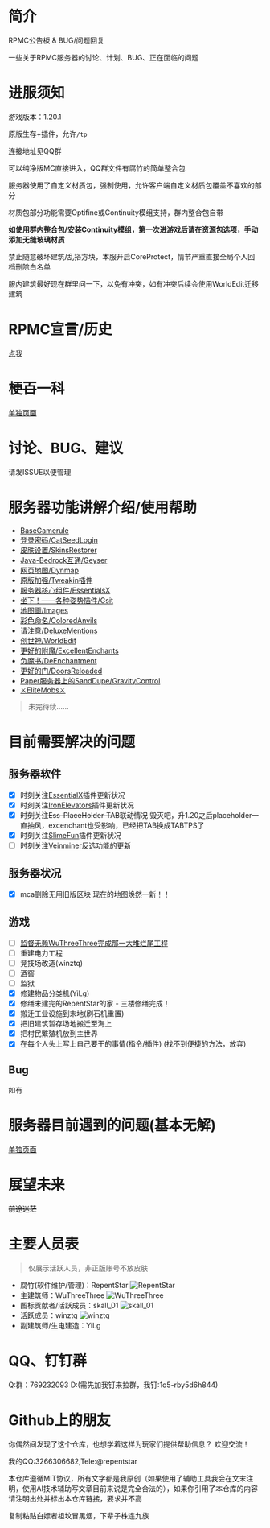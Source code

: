 # 简介

RPMC公告板 & BUG/问题回复

一些关于RPMC服务器的讨论、计划、BUG、正在面临的问题

# 进服须知
游戏版本：1.20.1

原版生存+插件，允许`/tp`

连接地址见QQ群

可以纯净版MC直接进入，QQ群文件有腐竹的简单整合包

服务器使用了自定义材质包，强制使用，允许客户端自定义材质包覆盖不喜欢的部分

材质包部分功能需要Optifine或Continuity模组支持，群内整合包自带

**如使用群内整合包/安装Continuity模组，第一次进游戏后请在资源包选项，手动添加无缝玻璃材质**

禁止随意破坏建筑/乱搭方块，本服开启CoreProtect，情节严重直接全局个人回档删除白名单

服内建筑最好现在群里问一下，以免有冲突，如有冲突后续会使用WorldEdit迁移建筑

# RPMC宣言/历史

[点我](./DECLARATION.md)

# 梗~~百~~一科

[单独页面](./Pedomedia.md)

# 讨论、BUG、建议

请发ISSUE以便管理

# 服务器功能讲解介绍/使用帮助

- [BaseGamerule](./help/BaseGamerule.md)
- [登录密码/CatSeedLogin](./help/CatSeedLogin.md)
- [皮肤设置/SkinsRestorer](./help/SkinsRestorer.md)
- [Java-Bedrock互通/Geyser](./help/Geyser-Spigot.md)
- [网页地图/Dynmap](./help/Dynmap.md)
- [原版加强/Tweakin插件](./help/Tweakin.md)
- [服务器核心组件/EssentialsX](./help/EssentialsX.md)
- [坐下！——各种姿势插件/Gsit](./help/Gsit.md)
- [地图画/Images](./help/Images.md)
- [彩色命名/ColoredAnvils](./help/ColoredAnvils.md)
- [请注意/DeluxeMentions](./help/DeluxeMentions.md)
- [创世神/WorldEdit](./help/WorldEdit.md)
- [更好的附魔/ExcellentEnchants](./help/ExcellentEnchants.md)
- [负魔书/DeEnchantment](https://user-images.githubusercontent.com/65019366/182375428-b02a48ea-8b45-49f2-b6b4-a425c46fd74a.png)
- [更好的门/DoorsReloaded](./help/DoorsReloaded.md)
- [Paper服务器上的SandDupe/GravityControl](./help/GravityControl.md)
- [⚔EliteMobs⚔](./help/EliteMobs.md)

> 未完待续……

# 目前需要解决的问题

## 服务器软件

- [X] 时刻关注[EssentialX](https://github.com/EssentialsX/Essentials)插件更新状况
- [X] 时刻关注[IronElevators](https://www.spigotmc.org/resources/ironelevators-1-4-6-1-20-x.19451/)插件更新状况
- [X] ~~时刻关注Ess-PlaceHolder-TAB联动情况~~ 毁灭吧，升1.20之后placeholder一直抽风，excenchant也受影响，已经把TAB换成TABTPS了
- [X] 时刻关注[SlimeFun](https://github.com/StarWishsama/Slimefun4)插件更新状况
- [ ] 时刻关注[Veinminer](https://github.com/2008Choco/VeinMiner)反选功能的更新

## 服务器状况

- [X] mca删除无用旧版区块 现在的地图焕然一新！！

## 游戏

- [ ] [监督无赖WuThreeThree完成那一大堆烂尾工程](./WUTHREETHREE.md)
- [ ] 重建电力工程
- [ ] 竞技场改造(winztq)
- [ ] 酒窖
- [ ] 监狱
- [X] 修建物品分类机(YiLg)
- [X] 修缮未建完的RepentStar的家 - 三楼修缮完成！
- [X] 搬迁工业设施到末地(刷石机重置)
- [X] 把旧建筑暂存场地搬迁至海上
- [X] 把村民繁殖机放到主世界
- [X] 在每个人头上写上自己要干的事情(指令/插件) (找不到便捷的方法，放弃)

## Bug

如有

# 服务器目前遇到的问题(基本无解)

[单独页面](./Unsolvable_problem.md)

# 展望未来

~~前途迷茫~~

# 主要人员表

> 仅展示活跃人员，非正版账号不放皮肤

- 腐竹(软件维护/管理)：RepentStar
  ![RepentStar](https://s.namemc.com/3d/skin/body.png?id=5af93d267b1e6ee2&model=classic&theta=30&phi=21&time=1200&width=300&height=400)
- 主建筑师：WuThreeThree
  ![WuThreeThree](https://s.namemc.com/3d/skin/body.png?id=c2f25f8372563a90&model=classic&theta=30&phi=21&time=1200&width=300&height=400)
- 图标贡献者/活跃成员：skall_01
  ![skall_01](https://s.namemc.com/3d/skin/body.png?id=03149ad2335a845e&model=slim&theta=30&phi=21&time=1200&width=300&height=400)
- 活跃成员：winztq
  ![winztq](https://s.namemc.com/3d/skin/body.png?id=f187cdc71c0344ba&model=classic&theta=30&phi=21&time=1200&width=300&height=400)
- 副建筑师/生电建造：YiLg

# QQ、钉钉群

Q:群：769232093
D:(需先加我钉来拉群，我钉:1o5-rby5d6h844)

# Github上的朋友

你偶然间发现了这个仓库，也想学着这样为玩家们提供帮助信息？
欢迎交流！

我的QQ:3266306682,Tele:@repentstar

本仓库遵循MIT协议，所有文字都是我原创（如果使用了辅助工具我会在文末注明，使用AI技术辅助写文章目前来说是完全合法的），如果你引用了本仓库的内容请注明出处并标出本仓库链接，要求并不高

复制粘贴白嫖者祖坟冒黑烟，下辈子株连九族
